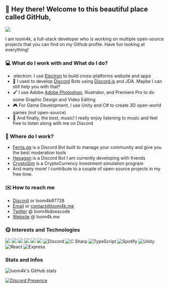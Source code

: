 ## :wave: Hey there! Welcome to this beautiful place called GitHub,
![](https://komarev.com/ghpvc/?username=loom4k&style=flat-square&color=ff69b4)

I am loom4k, a full-stack developer who is working on multiple open-source projects that you can find on my Github profile. Have fun looking at everything!

### 💻 What do I work with and What do I do?

- :electron: I use [Electron](https://github.com/electron/electron) to build cross-platforms website and apps
- 🤖 I used to develop [Discord](https://discord.com/) Bots using [Discord.js](https://github.com/discordjs/discord.js) and JDA. Maybe I can still help you with that?
- 🖌️ I use Adobe [Adobe Photoshop](https://photoshop.com/), Illustrator, and Premiere Pro to do some Graphic Design and Video Editing
- 🎮 For Game Development, I use Unity and C# to create 3D open-world games (not open-source)
- 🎵 And finally, the best, music! I really enjoy listening to music and feel free to listen along with me on Discord

### 👔 Where do I work?

- [Ferris.gg](https://ferris.gg) is a Discord Bot built to manage your community and give you the best moderation tools
- [Hexagon](https://hexabot.tk) is a Discord Bot I am currently developing with friends
- [CryptoSim](https://loom4k.me/notdoneyet) is a CryptoCurrency investment simulation program
- And many more! I contribute to a couple of open-source projects in my free time. 

### ✉️ How to reach me

- [Discord](https://discord.com/users/534165671651573781) or loom4k#7728
- [Email](mailto:loom4k.twitch@gmail.com) or contact@loom4k.me
- [Twitter](https://twitter.com/loom4kdoescode) @ loom4kdoescode
- [Website](https://loom4k.me) @ loom4k.me

### 😋 Interests and Technologies
<img src="https://img.shields.io/badge/html5%20-%23E34F26.svg?&style=for-the-badge&logo=html5&logoColor=white"/> <img src="https://img.shields.io/badge/css3%20-%231572B6.svg?&style=for-the-badge&logo=css3&logoColor=white"/> <img src="https://img.shields.io/badge/node.js%20-%2343853D.svg?&style=for-the-badge&logo=node.js&logoColor=white"/> <img src="https://img.shields.io/badge/javascript%20-%23323330.svg?&style=for-the-badge&logo=javascript&logoColor=%23F7DF1E"/> <img src="https://img.shields.io/badge/git%20-%23F05033.svg?&style=for-the-badge&logo=git&logoColor=white"> <img src="https://img.shields.io/badge/adobe%20photoshop%20-%2331A8FF.svg?&style=for-the-badge&logo=adobe%20photoshop&logoColor=white"/> ![Discord](https://img.shields.io/static/v1?style=for-the-badge&message=Discord&color=5865F2&logo=Discord&logoColor=FFFFFF&label=) ![C Sharp](https://img.shields.io/static/v1?style=for-the-badge&message=C+Sharp&color=239120&logo=C+Sharp&logoColor=FFFFFF&label=) ![TypeScript](https://img.shields.io/static/v1?style=for-the-badge&message=TypeScript&color=3178C6&logo=TypeScript&logoColor=FFFFFF&label=) ![Spotify](https://img.shields.io/static/v1?style=for-the-badge&message=Spotify&color=1DB954&logo=Spotify&logoColor=FFFFFF&label=) ![Unity](https://img.shields.io/static/v1?style=for-the-badge&message=Unity&color=000000&logo=Unity&logoColor=FFFFFF&label=) ![React](https://img.shields.io/static/v1?style=for-the-badge&message=React&color=222222&logo=React&logoColor=61DAFB&label=) ![Express](https://img.shields.io/static/v1?style=for-the-badge&message=Express&color=000000&logo=Express&logoColor=FFFFFF&label=)

### Stats and Infos 

![loom4k's GitHub stats](https://github-readme-stats.vercel.app/api?username=loom4k&show_icons=true&theme=discord_old_blurple)

[![Discord Presence](https://lanyard-profile-readme.vercel.app/api/534165671651573781)](https://discord.com/users/534165671651573781)
